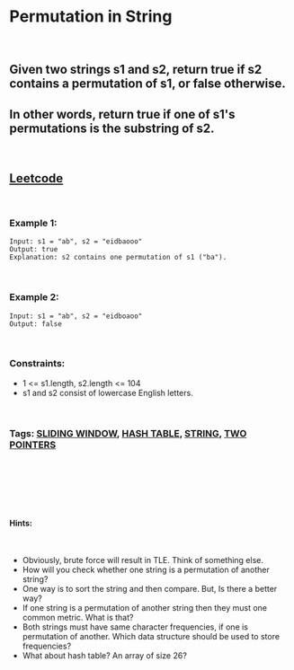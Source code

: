 # Permutation in String

<br>

## Given two strings s1 and s2, return true if s2 contains a permutation of s1, or false otherwise.

## In other words, return true if one of s1's permutations is the substring of s2.

<br>

## [Leetcode](https://leetcode.com/problems/permutation-in-string/)

<br>

### Example 1:
```
Input: s1 = "ab", s2 = "eidbaooo"
Output: true
Explanation: s2 contains one permutation of s1 ("ba").
```
<br>

### Example 2:
```
Input: s1 = "ab", s2 = "eidboaoo"
Output: false
``` 
<br>

### Constraints:

- 1 <= s1.length, s2.length <= 104
- s1 and s2 consist of lowercase English letters.

<br>

### Tags: [SLIDING WINDOW](https://leetcode.com/tag/sliding-window/), [HASH TABLE](https://leetcode.com/tag/hash-table/), [STRING](https://leetcode.com/tag/string/), [TWO POINTERS](https://leetcode.com/tag/two-pointers/)

<br>
<br>
<br>
<br>
<br>

#### Hints: 

<br>

- Obviously, brute force will result in TLE. Think of something else.
- How will you check whether one string is a permutation of another string?
- One way is to sort the string and then compare. But, Is there a better way?
- If one string is a permutation of another string then they must one common metric. What is that?
- Both strings must have same character frequencies, if one is permutation of another. Which data structure should be used to store frequencies?
- What about hash table? An array of size 26?
